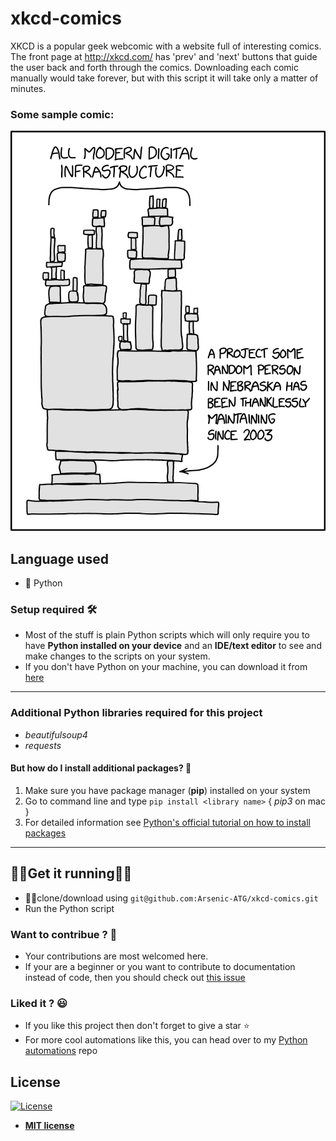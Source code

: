 # xkcd-comics
XKCD is a popular geek webcomic with a website full of interesting comics. The front page at http://xkcd.com/ has 'prev' and 'next' buttons that guide the user back and forth through the comics. Downloading each comic manually would take forever, but with this script it will take only a matter of minutes.

### Some sample comic:
![Dependencies](https://github.com/Arsenic-ATG/xkcd-comics/blob/master/samples/sample%20comic%20-%201.png)
## Language used
- 🐍 Python

### Setup required 🛠
- Most of the stuff is plain Python scripts which will only require you to have **Python installed on your device** and an **IDE/text editor** to see and make changes to the scripts on your system.
- If you don't have Python on your machine, you can download it from [here](https://www.python.org/downloads/)

---

### Additional Python libraries required for this project
- _beautifulsoup4_
- _requests_

#### But how do I install additional packages? 🤨
1. Make sure you have 
package manager (**pip**) installed on your system
2. Go to command line and type ```pip install <library name>``` { _pip3_ on mac }
3. For detailed information see [Python's official tutorial on how to install packages](https://packaging.python.org/tutorials/installing-packages/)

---

## 🏃‍♀️Get it running🏃‍♂️
- 👯‍♂️clone/download using ```git@github.com:Arsenic-ATG/xkcd-comics.git```
- Run the Python script

### Want to contribue ? 🤩
- Your contributions are most welcomed here.
- If your are a beginner or you want to contribute to documentation instead of code, then you should check out [this issue](https://github.com/Arsenic-ATG/xkcd-comics/issues/3)

### Liked it ? 😃
- If you like this project then don't forget to give a star ⭐️
- For more cool automations like this, you can head over to my [Python automations](https://github.com/Arsenic-ATG/Python-Automations) repo

## License

[![License](http://img.shields.io/:license-mit-blue.svg?style=flat-square)](http://badges.mit-license.org)

- **[MIT license](http://opensource.org/licenses/mit-license.php)**

